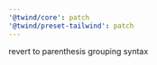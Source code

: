 ```yaml
---
'@twind/core': patch
'@twind/preset-tailwind': patch
---
```


revert to parenthesis grouping syntax
